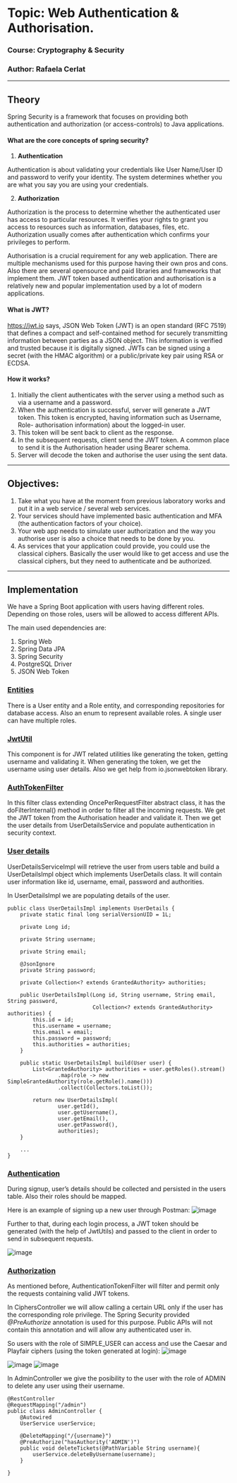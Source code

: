 # Topic: Web Authentication & Authorisation. 

### Course: Cryptography & Security
### Author: Rafaela Cerlat

----

## Theory

Spring Security is a framework that focuses on providing both authentication and authorization (or access-controls) to Java applications.

#### What are the core concepts of spring security?
1) **Authentication**

Authentication is about validating your credentials like User Name/User ID and password to verify your identity. The system determines whether you are what you say you are using your credentials.

2) **Authorization**

Authorization is the process to determine whether the authenticated user has access to particular resources. It verifies your rights to grant you access to resources such as information, databases, files, etc. Authorization usually comes after authentication which confirms your privileges to perform.


Authorisation is a crucial requirement for any web application. There are multiple mechanisms used for this purpose having their own pros and cons. Also there are several opensource and paid libraries and frameworks that implement them. JWT token based authentication and authorisation is a relatively new and popular implementation used by a lot of modern applications.
#### What is JWT?
https://jwt.io says, JSON Web Token (JWT) is an open standard (RFC 7519) that defines a compact and self-contained method for securely transmitting information between parties as a JSON object. This information is verified and trusted because it is digitally signed. JWTs can be signed using a secret (with the HMAC algorithm) or a public/private key pair using RSA or ECDSA.

#### How it works?
1. Initially the client authenticates with the server using a method such as via a username and a password.
2. When the authentication is successful, server will generate a JWT token. This token is encrypted, having information such as Username, Role- authorisation information) about the logged-in user.
3. This token will be sent back to client as the response.
4. In the subsequent requests, client send the JWT token. A common place to send it is the Authorisation header using Bearer schema.
5. Server will decode the token and authorise the user using the sent data.

----

## Objectives:
1. Take what you have at the moment from previous laboratory works and put it in a web service / several web services.
2. Your services should have implemented basic authentication and MFA (the authentication factors of your choice).
3. Your web app needs to simulate user authorization and the way you authorise user is also a choice that needs to be done by you.
4. As services that your application could provide, you could use the classical ciphers. Basically the user would like to get access and use the classical ciphers, but they need to authenticate and be authorized.

----

## Implementation 
We have a Spring Boot application with users having different roles. Depending on those roles, users will be allowed to access different APIs.

The main used dependencies are:
1. Spring Web
2. Spring Data JPA
3. Spring Security
4. PostgreSQL Driver
5. JSON Web Token

### [Entities](https://github.com/rafaelacerlat/CS-labs/tree/master/src/main/java/web/app/model)
There is a User entity and a Role entity, and corresponding repositories for database access. Also an enum to represent available roles. A single user can have multiple roles.


### [JwtUtil ](https://github.com/rafaelacerlat/CS-labs/blob/master/src/main/java/web/app/security/JwtUtil.java)
This component is for JWT related utilities like generating the token, getting username and validating it. When generating the token, we get the username using user details. Also we get help from io.jsonwebtoken library.

### [AuthTokenFilter](https://github.com/rafaelacerlat/CS-labs/blob/master/src/main/java/web/app/security/AuthTokenFilter.java)
In this filter class extending OncePerRequestFilter abstract class, it has the doFilterInternal() method in order to filter all the incoming requests. We get the JWT token from the Authorisation header and validate it. Then we get the user details from UserDetailsService and populate authentication in security context.

### [User details](https://github.com/rafaelacerlat/CS-labs/blob/master/src/main/java/web/app/service/UserDetailsServiceImpl.java)
UserDetailsServiceImpl will retrieve the user from users table and build a UserDetailsImpl object which implements UserDetails class. It will contain user information like id, username, email, password and authorities.

In UserDetailsImpl we are populating details of the user.
```
public class UserDetailsImpl implements UserDetails {
    private static final long serialVersionUID = 1L;

    private Long id;

    private String username;

    private String email;

    @JsonIgnore
    private String password;

    private Collection<? extends GrantedAuthority> authorities;

    public UserDetailsImpl(Long id, String username, String email, String password,
                           Collection<? extends GrantedAuthority> authorities) {
        this.id = id;
        this.username = username;
        this.email = email;
        this.password = password;
        this.authorities = authorities;
    }

    public static UserDetailsImpl build(User user) {
        List<GrantedAuthority> authorities = user.getRoles().stream()
                .map(role -> new SimpleGrantedAuthority(role.getRole().name()))
                .collect(Collectors.toList());

        return new UserDetailsImpl(
                user.getId(),
                user.getUsername(),
                user.getEmail(),
                user.getPassword(),
                authorities);
    }
    
    ...
}
```
### [Authentication](https://github.com/rafaelacerlat/CS-labs/blob/master/src/main/java/web/app/controller/AuthController.java)
During signup, user’s details should be collected and persisted in the users table. Also their roles should be mapped.

Here is an example of signing up a new user through Postman:
![image](https://user-images.githubusercontent.com/41265306/208195306-d2d0361b-1afc-46bf-9f65-6065be1b19f6.png)


Further to that, during each login process, a JWT token should be generated (with the help of JwtUtils) and passed to the client in order to send in subsequent requests.

![image](https://user-images.githubusercontent.com/41265306/208195479-aa913fc8-b323-4fd9-8da6-945805f7cddf.png)



### [Authorization](https://github.com/rafaelacerlat/CS-labs/blob/master/src/main/java/web/app/controller/CiphersController.java)
As mentioned before, AuthenticationTokenFilter will filter and permit only the requests containing valid JWT tokens.

In CiphersController we will allow calling a certain URL only if the user has the corresponding role privilege. The Spring Security provided *@PreAuthorize* annotation is used for this purpose. Public APIs will not contain this annotation and will allow any authenticated user in.

So users with the role of SIMPLE_USER can access and use the Caesar and Playfair ciphers (using the token generated at login):
![image](https://user-images.githubusercontent.com/41265306/208197019-1ee97742-7892-4066-ace3-9d4131df9164.png)



![image](https://user-images.githubusercontent.com/41265306/208196225-19694791-09b9-4347-a6f0-92a472b22543.png)
![image](https://user-images.githubusercontent.com/41265306/208196432-b3167e46-5247-49df-b132-a395bb0ae218.png)


In AdminController we give the posibility to the user with the role of ADMIN to delete any user using their username.
```
@RestController
@RequestMapping("/admin")
public class AdminController {
    @Autowired
    UserService userService;

    @DeleteMapping("/{username}")
    @PreAuthorize("hasAuthority('ADMIN')")
    public void deleteTickets(@PathVariable String username){
        userService.deleteByUsername(username);
    }

}
```






